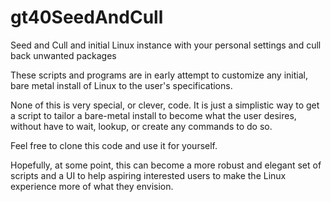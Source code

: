 # gt40SeedAndCull

Seed and Cull and initial Linux instance with your personal settings and cull back unwanted packages

These scripts and programs are in early attempt to customize any initial, bare metal install of Linux to the user's specifications.

None of this is very special, or clever, code. It is just a simplistic way to get a script to tailor a bare-metal install to become what the user desires, without have to wait, lookup, or create any commands to do so.

Feel free to clone this code and use it for yourself.

Hopefully, at some point, this can become a more robust and elegant set of scripts and a UI to help aspiring interested users to make the Linux experience more of what they envision.
